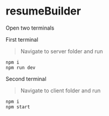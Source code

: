 # resumeBuilder
 
Open two terminals 

First terminal 
> Navigate to server folder and run 
```
npm i
npm run dev
```


Second terminal 
> Navigate to client folder and run 
```
npm i
npm start
```
